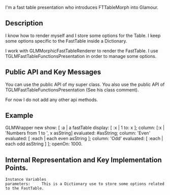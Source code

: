 I'm a fast table presentation who introduces FTTableMorph into Glamour. 

Description
--------------------

I know how to render myself and I store some options for the Table.  I keep some options specific to the FastTable inside a Dictionary. 

I work with GLMMorphicFastTableRenderer to render the FastTable. I use TGLMFastTableFunctionsPresentation in order to manage some options.

Public API and Key Messages
--------------------

You can use the public API of my super class. You also use the public API of TGLMFastTableFunctionsPresentation (See his class comment).

For now I do not add any other api methods.

Example
--------------------

GLMWrapper new 
	show: [ :a | 
		a fastTable
			display: [ :x | 1 to: x ]; 
			column: [:x | 'Numbers from 1 to ', x asString] evaluated: #asString;
			column: 'Even' evaluated: [ :each | each even asString ];
			column: 'Odd' evaluated: [ :each | each odd asString ]  ];
	openOn: 1000.

Internal Representation and Key Implementation Points.
--------------------

    Instance Variables
	parameters:		This is a Dictionary use to store some options related to the FastTable.
